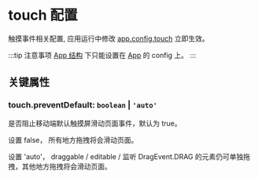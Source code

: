 # touch 配置

触摸事件相关配置, 应用运行中修改 [app.config.touch](/reference/display/Leafer.md#config-ileaferconfig) 立即生效。

:::tip 注意事项
[App 结构](/guide/app/multilayer.md) 下只能设置在 [App](/reference/display/App.md) 的 config 上。
:::

## 关键属性

### touch.preventDefault: `boolean` | `'auto'`

是否阻止移动端默认触摸屏滑动页面事件，默认为 true。

设置 false， 所有地方拖拽将会滑动页面。

设置 'auto'， draggable / editable / 监听 DragEvent.DRAG 的元素仍可单独拖拽，其他地方拖拽将会滑动页面。
